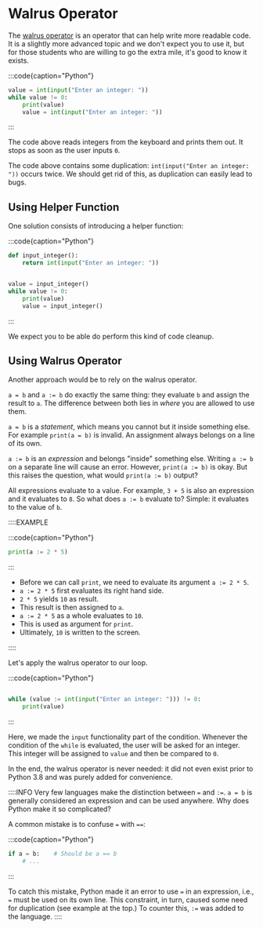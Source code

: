 # Walrus Operator

The [walrus operator](https://docs.python.org/3/whatsnew/3.8.html#assignment-expressions) is an operator that can help write more readable code.
It is a slightly more advanced topic and we don't expect you to use it, but for those students who are willing to go the extra mile, it's good to know it exists.

:::code{caption="Python"}

```python
value = int(input("Enter an integer: "))
while value != 0:
    print(value)
    value = int(input("Enter an integer: "))
```

:::

The code above reads integers from the keyboard and prints them out.
It stops as soon as the user inputs `0`.

The code above contains some duplication: `int(input("Enter an integer: "))` occurs twice.
We should get rid of this, as duplication can easily lead to bugs.

## Using Helper Function

One solution consists of introducing a helper function:

:::code{caption="Python"}

```python
def input_integer():
    return int(input("Enter an integer: "))


value = input_integer()
while value != 0:
    print(value)
    value = input_integer()
```

:::

We expect you to be able do perform this kind of code cleanup.

## Using Walrus Operator

Another approach would be to rely on the walrus operator.

`a = b` and `a := b` do exactly the same thing: they evaluate `b` and assign the result to `a`.
The difference between both lies in *where* you are allowed to use them.

`a = b` is a *statement*, which means you cannot but it inside something else.
For example `print(a = b)` is invalid.
An assignment always belongs on a line of its own.

`a := b` is an *expression* and belongs "inside" something else.
Writing `a := b` on a separate line will cause an error.
However, `print(a := b)` is okay.
But this raises the question, what would `print(a := b)` output?

All expressions evaluate to a value.
For example, `3 + 5` is also an expression and it evaluates to `8`.
So what does `a := b` evaluate to?
Simple: it evaluates to the value of `b`.

::::EXAMPLE

:::code{caption="Python"}

```python
print(a := 2 * 5)
```

:::

* Before we can call `print`, we need to evaluate its argument `a := 2 * 5`.
* `a := 2 * 5` first evaluates its right hand side.
* `2 * 5` yields `10` as result.
* This result is then assigned to `a`.
* `a := 2 * 5` as a whole evaluates to `10`.
* This is used as argument for `print`.
* Ultimately, `10` is written to the screen.

::::

Let's apply the walrus operator to our loop.

:::code{caption="Python"}

```python

while (value := int(input("Enter an integer: "))) != 0:
    print(value)
```

:::

Here, we made the `input` functionality part of the condition.
Whenever the condition of the `while` is evaluated, the user will be asked for an integer.
This integer will be assigned to `value` and then be compared to `0`.

In the end, the walrus operator is never needed: it did not even exist prior to Python 3.8 and was purely added for convenience.

::::INFO
Very few languages make the distinction between `=` and `:=`.
`a = b` is generally considered an expression and can be used anywhere.
Why does Python make it so complicated?

A common mistake is to confuse `=` with `==`:

:::code{caption="Python"}

```python
if a = b:    # Should be a == b
    # ...
```

:::

To catch this mistake, Python made it an error to use `=` in an expression, i.e., `=` must be used on its own line.
This constraint, in turn, caused some need for duplication (see example at the top.)
To counter this, `:=` was added to the language.
::::
